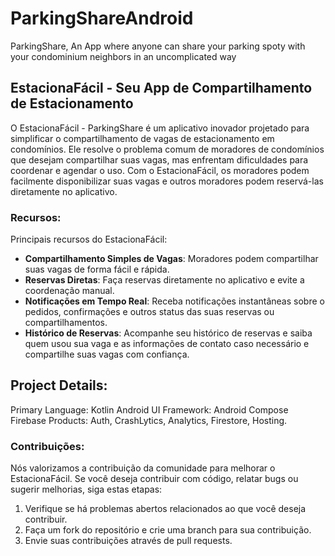 # ParkingShareAndroid
ParkingShare, An App where anyone can share your parking spoty with your condominium neighbors in an uncomplicated way

## EstacionaFácil - Seu App de Compartilhamento de Estacionamento

O EstacionaFácil - ParkingShare é um aplicativo inovador projetado para simplificar o compartilhamento de vagas de estacionamento em condomínios. Ele resolve o problema comum de moradores de condomínios que desejam compartilhar suas vagas, mas enfrentam dificuldades para coordenar e agendar o uso. Com o EstacionaFácil, os moradores podem facilmente disponibilizar suas vagas e outros moradores podem reservá-las diretamente no aplicativo.

### Recursos:

Principais recursos do EstacionaFácil:

- **Compartilhamento Simples de Vagas**: Moradores podem compartilhar suas vagas de forma fácil e rápida.
- **Reservas Diretas**: Faça reservas diretamente no aplicativo e evite a coordenação manual.
- **Notificações em Tempo Real**: Receba notificações instantâneas sobre o pedidos, confirmações e outros status das suas reservas ou compartilhamentos.
- **Histórico de Reservas**: Acompanhe seu histórico de reservas e saiba quem usou sua vaga e as informações de contato caso necessário e compartilhe suas vagas com confiança.


## Project Details:

Primary Language: Kotlin
Android UI Framework: Android Compose
Firebase Products: Auth, CrashLytics, Analytics, Firestore, Hosting.

### Contribuições:

Nós valorizamos a contribuição da comunidade para melhorar o EstacionaFácil. Se você deseja contribuir com código, relatar bugs ou sugerir melhorias, siga estas etapas:

1. Verifique se há problemas abertos relacionados ao que você deseja contribuir.
1. Faça um fork do repositório e crie uma branch para sua contribuição.
1. Envie suas contribuições através de pull requests.

